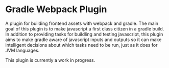 # Gradle Webpack Plugin

A plugin for building frontend assets with webpack and gradle.
The main goal of this plugin is to make javascript a first class citizen in a gradle build.
In addition to providing tasks for buildling and testing javascript, this plugin aims to make
gradle aware of javascript inputs and outputs so it can make intelligent decisions about which
tasks need to be run, just as it does for JVM languages.

This plugin is currently a work in progress.
